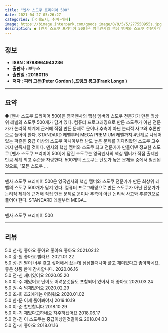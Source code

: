 ```yaml
---
title: "멘사 스도쿠 프리미어 500"
date: 2021-04-27 05:26:27
categories: [국내도서, 취미-레저]
image: https://bimage.interpark.com/goods_image/0/9/5/5/277550955s.jpg
description: ● [멘사 스도쿠 프리미어 500]은 영국멘사의 핵심 멤버와 스도쿠 전문가가 만든 최상위 레벨의 스도쿠 500개가 담겨 있다. 컴퓨터 프로그래밍으로 만든 스도쿠가 아닌 전문가가 논리적 체계에 근거해 직접 만든 문제로 운이나 추측이 아닌 논리적 사고와 추론만으로 풀어야 한다. STAND
---
```


## **정보**

- **ISBN : 9788964943236**
- **출판사 : 보누스**
- **출판일 : 20180115**
- **저자 : 피터 고든(Peter Gordon ),프랭크 롱고(Frank Longo )**

------



## **요약**

●  [멘사 스도쿠 프리미어 500]은 영국멘사의 핵심 멤버와 스도쿠 전문가가 만든 최상위 레벨의 스도쿠 500개가 담겨 있다. 컴퓨터 프로그래밍으로 만든 스도쿠가 아닌 전문가가 논리적 체계에 근거해 직접 만든 문제로 운이나 추측이 아닌 논리적 사고와 추론만으로 풀어야 한다. STANDARD 레벨부터 MEGA PREMIUM 레벨까지 4단계로 나뉘어 있는 퍼즐은 중급 이상의 스도쿠 마니아부터 난도 높은 문제를 기다려왔던 스도쿠 고수까지 만족시킬 것이다. 멘사의 핵심 멤버와 스도쿠 최고 전문가가 만들어낸 정교한 스도쿠  [멘사 스도쿠 프리미어 500]에 담긴 스도쿠는 영국멘사의 핵심 멤버가 직접 출제한 만큼 세계 최고 수준을 자랑한다. 500개의 스도쿠는 난도가 높은 문제들 중에서 엄선된 것으로, “모든 스도쿠 ...

------

멘사 스도쿠 프리미어 500은 영국멘사의 핵심 멤버와 스도쿠 전문가가 만든 최상위 레벨의 스도쿠 500개가 담겨 있다. 컴퓨터 프로그래밍으로 만든 스도쿠가 아닌 전문가가 논리적 체계에 근거해 직접 만든 문제로 운이나 추측이 아닌 논리적 사고와 추론만으로 풀어야 한다. STANDARD 레벨부터 MEGA... 

------


멘사 스도쿠 프리미어 500 

------


## **리뷰** 

5.0 천-영 좋아요 좋아요 좋아요 좋아요  2021.02.12 <br/>5.0 강-원 좋아요.빨라요. 2021.01.22 <br/>5.0 성-진 딸이 너무 갖고 싶어해서 샀는데 심심할때나마 풀고 재미있다고 좋아하네요.좋은 상품 판매 감사합니다. 2020.06.16 <br/>5.0 전-신 재미있어요 2020.05.20 <br/>5.0 이-주 재밌어요 난이도 어려운것들도 포함되어 있어서 더 좋아요 2020.03.24 <br/>5.0 권-숙 넘재밌어요 2020.02.29 <br/>5.0 조-희 초2에게는 어려워요 2020.01.02 <br/>5.0 한-문 이제 풀어봐야지 2019.10.19 <br/>5.0 이-준 할만합니다 2018.10.29 <br/>5.0 이-기 재밌다고하네요 자주하겠어요 2018.06.17 <br/>5.0 전-진 이 스도쿠는 중급이상인것같아요
 2018.04.03 <br/>5.0 김-지 좋아요 2018.01.16 <br/>